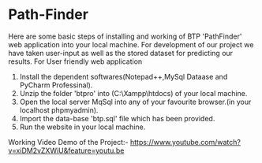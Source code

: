 # Path-Finder
Here are some basic steps of installing and working of BTP 'PathFinder' web application into your local machine. For development of 
 our project we have taken user-input as well as the stored dataset for predicting our results.
 For User friendly web application 
1. Install the dependent softwares(Notepad++,MySql Dataase and PyCharm Professinal).
2. Unzip the folder 'btpro' into (C:\Xampp\htdocs) of your local machine.
3. Open the local server MqSql into any of your favourite browser.(in your localhost phpmyadmin).
4. Import the data-base 'btp.sql' file which has been provided.
5. Run the website in your local machine.

Working Video Demo of the Project:-
https://www.youtube.com/watch?v=xiDM2vZXWiU&feature=youtu.be
